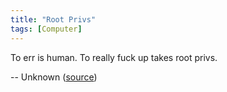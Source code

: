 ```yaml
---
title: "Root Privs"
tags: [Computer]
---
```


To err is human. To really fuck up takes root privs.

-- Unknown ([source][source])

[source]: https://twitter.com/climagic/status/413491474693488642
